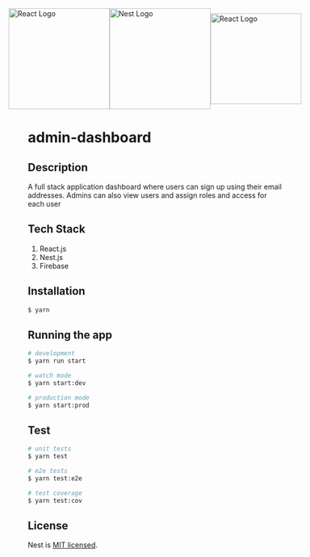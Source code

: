 <div style="display: flex; justify-content: center; align-items: center">

<span >
  <img src="https://user-images.githubusercontent.com/24450230/145697977-07d3941f-1bca-4bc3-b531-e1927950f724.jpg" width="200" alt="React Logo" /></a>
</span>

<span>
 <img src="https://user-images.githubusercontent.com/24450230/145697422-54e2cbce-9f5b-497d-97d0-fe8e8495d527.jpg" width="200" alt="Nest Logo" /></a>
</span>

<span>
 <img src="https://user-images.githubusercontent.com/24450230/145697381-04dc8df8-f03f-4839-9e57-a94889186868.png" width="180" alt="React Logo" /></a>
</span>

</div>

# admin-dashboard

## Description

A full stack application dashboard where users can sign up using their email addresses. Admins can also view users and assign roles and access for each user  

## Tech Stack
1. React.js
2. Nest.js
3. Firebase 

## Installation

```bash
$ yarn
```

## Running the app

```bash
# development
$ yarn run start

# watch mode
$ yarn start:dev

# production mode
$ yarn start:prod
```

## Test

```bash
# unit tests
$ yarn test

# e2e tests
$ yarn test:e2e

# test coverage
$ yarn test:cov
```

## License

Nest is [MIT licensed](LICENSE).
